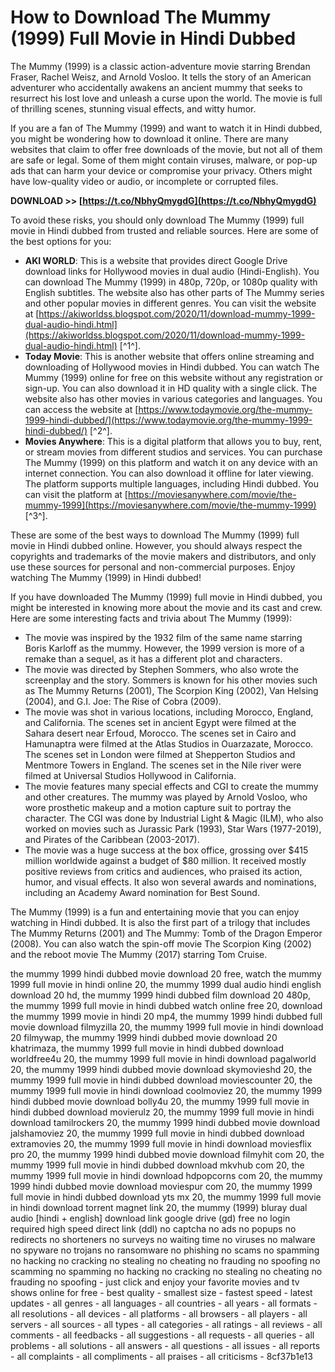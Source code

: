 # How to Download The Mummy (1999) Full Movie in Hindi Dubbed
 
The Mummy (1999) is a classic action-adventure movie starring Brendan Fraser, Rachel Weisz, and Arnold Vosloo. It tells the story of an American adventurer who accidentally awakens an ancient mummy that seeks to resurrect his lost love and unleash a curse upon the world. The movie is full of thrilling scenes, stunning visual effects, and witty humor.
 
If you are a fan of The Mummy (1999) and want to watch it in Hindi dubbed, you might be wondering how to download it online. There are many websites that claim to offer free downloads of the movie, but not all of them are safe or legal. Some of them might contain viruses, malware, or pop-up ads that can harm your device or compromise your privacy. Others might have low-quality video or audio, or incomplete or corrupted files.
 
**DOWNLOAD >> [https://t.co/NbhyQmygdG](https://t.co/NbhyQmygdG)**


 
To avoid these risks, you should only download The Mummy (1999) full movie in Hindi dubbed from trusted and reliable sources. Here are some of the best options for you:
 
- **AKI WORLD**: This is a website that provides direct Google Drive download links for Hollywood movies in dual audio (Hindi-English). You can download The Mummy (1999) in 480p, 720p, or 1080p quality with English subtitles. The website also has other parts of The Mummy series and other popular movies in different genres. You can visit the website at [https://akiworldss.blogspot.com/2020/11/download-mummy-1999-dual-audio-hindi.html](https://akiworldss.blogspot.com/2020/11/download-mummy-1999-dual-audio-hindi.html) [^1^].
- **Today Movie**: This is another website that offers online streaming and downloading of Hollywood movies in Hindi dubbed. You can watch The Mummy (1999) online for free on this website without any registration or sign-up. You can also download it in HD quality with a single click. The website also has other movies in various categories and languages. You can access the website at [https://www.todaymovie.org/the-mummy-1999-hindi-dubbed/](https://www.todaymovie.org/the-mummy-1999-hindi-dubbed/) [^2^].
- **Movies Anywhere**: This is a digital platform that allows you to buy, rent, or stream movies from different studios and services. You can purchase The Mummy (1999) on this platform and watch it on any device with an internet connection. You can also download it offline for later viewing. The platform supports multiple languages, including Hindi dubbed. You can visit the platform at [https://moviesanywhere.com/movie/the-mummy-1999](https://moviesanywhere.com/movie/the-mummy-1999) [^3^].

These are some of the best ways to download The Mummy (1999) full movie in Hindi dubbed online. However, you should always respect the copyrights and trademarks of the movie makers and distributors, and only use these sources for personal and non-commercial purposes. Enjoy watching The Mummy (1999) in Hindi dubbed!
  
If you have downloaded The Mummy (1999) full movie in Hindi dubbed, you might be interested in knowing more about the movie and its cast and crew. Here are some interesting facts and trivia about The Mummy (1999):

- The movie was inspired by the 1932 film of the same name starring Boris Karloff as the mummy. However, the 1999 version is more of a remake than a sequel, as it has a different plot and characters.
- The movie was directed by Stephen Sommers, who also wrote the screenplay and the story. Sommers is known for his other movies such as The Mummy Returns (2001), The Scorpion King (2002), Van Helsing (2004), and G.I. Joe: The Rise of Cobra (2009).
- The movie was shot in various locations, including Morocco, England, and California. The scenes set in ancient Egypt were filmed at the Sahara desert near Erfoud, Morocco. The scenes set in Cairo and Hamunaptra were filmed at the Atlas Studios in Ouarzazate, Morocco. The scenes set in London were filmed at Shepperton Studios and Mentmore Towers in England. The scenes set in the Nile river were filmed at Universal Studios Hollywood in California.
- The movie features many special effects and CGI to create the mummy and other creatures. The mummy was played by Arnold Vosloo, who wore prosthetic makeup and a motion capture suit to portray the character. The CGI was done by Industrial Light & Magic (ILM), who also worked on movies such as Jurassic Park (1993), Star Wars (1977-2019), and Pirates of the Caribbean (2003-2017).
- The movie was a huge success at the box office, grossing over $415 million worldwide against a budget of $80 million. It received mostly positive reviews from critics and audiences, who praised its action, humor, and visual effects. It also won several awards and nominations, including an Academy Award nomination for Best Sound.

The Mummy (1999) is a fun and entertaining movie that you can enjoy watching in Hindi dubbed. It is also the first part of a trilogy that includes The Mummy Returns (2001) and The Mummy: Tomb of the Dragon Emperor (2008). You can also watch the spin-off movie The Scorpion King (2002) and the reboot movie The Mummy (2017) starring Tom Cruise.
 
the mummy 1999 hindi dubbed movie download 20 free,  watch the mummy 1999 full movie in hindi online 20,  the mummy 1999 dual audio hindi english download 20 hd,  the mummy 1999 hindi dubbed film download 20 480p,  the mummy 1999 full movie in hindi dubbed watch online free 20,  download the mummy 1999 movie in hindi 20 mp4,  the mummy 1999 hindi dubbed full movie download filmyzilla 20,  the mummy 1999 full movie in hindi download 20 filmywap,  the mummy 1999 hindi dubbed movie download 20 khatrimaza,  the mummy 1999 full movie in hindi dubbed download worldfree4u 20,  the mummy 1999 full movie in hindi download pagalworld 20,  the mummy 1999 hindi dubbed movie download skymovieshd 20,  the mummy 1999 full movie in hindi dubbed download moviescounter 20,  the mummy 1999 full movie in hindi download coolmoviez 20,  the mummy 1999 hindi dubbed movie download bolly4u 20,  the mummy 1999 full movie in hindi dubbed download movierulz 20,  the mummy 1999 full movie in hindi download tamilrockers 20,  the mummy 1999 hindi dubbed movie download jalshamoviez 20,  the mummy 1999 full movie in hindi dubbed download extramovies 20,  the mummy 1999 full movie in hindi download moviesflix pro 20,  the mummy 1999 hindi dubbed movie download filmyhit com 20,  the mummy 1999 full movie in hindi dubbed download mkvhub com 20,  the mummy 1999 full movie in hindi download hdpopcorns com 20,  the mummy 1999 hindi dubbed movie download moviespur com 20,  the mummy 1999 full movie in hindi dubbed download yts mx 20,  the mummy 1999 full movie in hindi download torrent magnet link 20,  the mummy (1999) bluray dual audio [hindi + english] download link google drive (gd) free no login required high speed direct link (ddl) no captcha no ads no popups no redirects no shorteners no surveys no waiting time no viruses no malware no spyware no trojans no ransomware no phishing no scams no spamming no hacking no cracking no stealing no cheating no frauding no spoofing no scamming no spamming no hacking no cracking no stealing no cheating no frauding no spoofing - just click and enjoy your favorite movies and tv shows online for free - best quality - smallest size - fastest speed - latest updates - all genres - all languages - all countries - all years - all formats - all resolutions - all devices - all platforms - all browsers - all players - all servers - all sources - all types - all categories - all ratings - all reviews - all comments - all feedbacks - all suggestions - all requests - all queries - all problems - all solutions - all answers - all questions - all issues - all reports - all complaints - all compliments - all praises - all criticisms -
 8cf37b1e13
 
